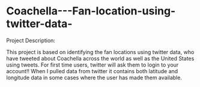 # Coachella---Fan-location-using-twitter-data-

Project Description:

This project is based on identifying the fan locations using twitter data, who have tweeted about Coachella across the world as well as the United States using tweets. 
For first time users, twitter will ask them to login to your account!!
When I pulled data from twitter it contains both latitude and longitude data in some cases where the user has made them available.
